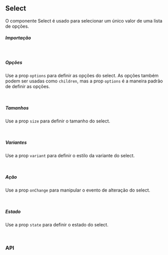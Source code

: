 ## Select

O componente Select é usado para selecionar um único valor de uma lista de opções.

<div>
<div><LeSourceButton url="https://github.com/hiimlex/leux/tree/main/src/components/Select"></LeSourceButton></div>
</div>

##### Importação

<div>
<SelectImportPreview>
</SelectImportPreview>
</div>

<br />

##### Opções

Use a prop `options` para definir as opções do select. As opções também podem ser usadas como `children`, mas a prop `options` é a maneira padrão de definir as opções.

<div>
<SelectOptionsPreview>
</SelectOptionsPreview>
</div>

<br />

##### Tamanhos

Use a prop `size` para definir o tamanho do select.

<div>
<SelectSizePreview>
</SelectSizePreview>
</div>

<br />

##### Variantes

Use a prop `variant` para definir o estilo da variante do select.

<div>
<SelectVariantPreview>
</SelectVariantPreview>
</div>

<br />

##### Ação

Use a prop `onChange` para manipular o evento de alteração do select.

<div>
<SelectActionPreview>
</SelectActionPreview>
</div>

<br />

##### Estado

Use a prop `state` para definir o estado do select.

<div>
<SelectStatePreview>
</SelectStatePreview>
</div>

<br />

### API

<div>
<SelectApiTable>
</SelectApiTable>
</div>
<br/>
